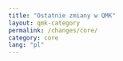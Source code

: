 ```yaml
---
title: "Ostatnie zmiany w QMK"
layout: qmk-category
permalink: /changes/core/
category: core
lang: "pl"
---
```


